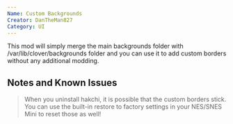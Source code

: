 ```yaml
---
Name: Custom Backgrounds
Creator: DanTheMan827
Category: UI
---
```

This mod will simply merge the main backgrounds folder with /var/lib/clover/backgrounds folder and you can use it to add custom borders without any additional modding.

## Notes and Known Issues

> When you uninstall hakchi, it is possible that the custom borders stick. You can use the built-in restore to factory settings in your NES/SNES Mini to reset those as well!
